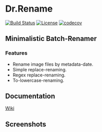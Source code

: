 # Dr.Rename

[![Build Status](https://travis-ci.org/kerner1000/drrename.svg?branch=master)](https://travis-ci.org/kerner1000/drrename)
[![License](https://img.shields.io/badge/License-Apache%202.0-blue.svg)](https://github.com/kerner1000/drrename/blob/master/LICENSE)
[![codecov](https://codecov.io/gh/kerner1000/drrename/branch/master/graph/badge.svg)](https://codecov.io/gh/kerner1000/drrename)

## Minimalistic Batch-Renamer

### Features

+ Rename image files by metadata-date.
+ Simple replace-renaming.
+ Regex replace-renaming.
+ To-lowercase-renaming.

## Documentation

[Wiki](https://github.com/kerner1000/drrename/wiki)

## Screenshots
